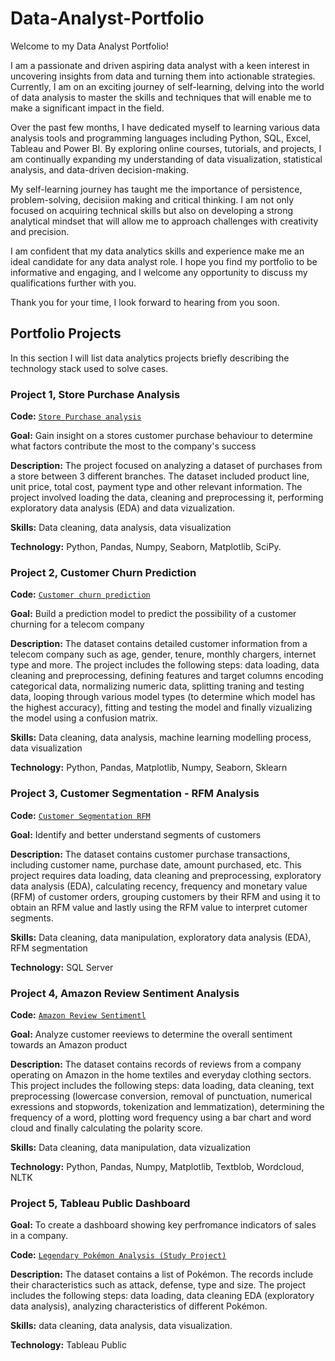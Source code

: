 # Data-Analyst-Portfolio 

Welcome to my Data Analyst Portfolio! 

I am a passionate and driven aspiring data analyst with a keen interest in uncovering insights from data and turning them into actionable strategies. Currently, I am on an exciting journey of self-learning, delving into the world of data analysis to master the skills and techniques that will enable me to make a significant impact in the field. 

Over the past few months, I have dedicated myself to learning various data analysis tools and programming languages including Python, SQL, Excel, Tableau and Power BI. By exploring online courses, tutorials, and projects, I am continually expanding my understanding of data visualization, statistical analysis, and data-driven decision-making. 

My self-learning journey has taught me the importance of persistence, problem-solving, decisiion making and critical thinking. I am not only focused on acquiring technical skills but also on developing a strong analytical mindset that will allow me to approach challenges with creativity and precision. 

I am confident that my data analytics skills and experience make me an ideal candidate for any data analyst role. I hope you find my portfolio to be informative and engaging, and I welcome any opportunity to discuss my qualifications further with you. 

Thank you for your time, I look forward to hearing from you soon. 

## Portfolio Projects 

In this section I will list data analytics projects briefly describing the technology stack used to solve cases. 

### Project 1, Store Purchase Analysis 

**Code:** [`Store Purchase analysis`](https://github.com/terrytning/Portfolio-Projects/blob/main/Store%20Purchase%20Analysis.ipynb) 

**Goal:** Gain insight on a stores customer purchase behaviour to determine what factors contribute the most to the company's success 

**Description:** The project focused on analyzing a dataset of purchases from a store between 3 different branches. The dataset included product line, unit price, total cost, payment type and other relevant information. The project involved loading the data, cleaning and preprocessing it, performing exploratory data analysis (EDA) and data vizualization. 

**Skills:** Data cleaning, data analysis, data visualization 

**Technology:** Python, Pandas, Numpy, Seaborn, Matplotlib, SciPy. 

### Project 2, Customer Churn Prediction 

**Code:** [`Customer churn prediction`](https://github.com/terrytning/Portfolio-Projects/blob/946ae39dec0d72644fdecf518fdc71db51bef261/Customer%20Churn%20Prediction%20Model.ipynb) 

**Goal:** Build a prediction model to predict the possibility of a customer churning for a telecom company 

**Description:** The dataset contains detailed customer information from a telecom company such as age, gender, tenure, monthly chargers, internet type and more. The project includes the following steps: data loading, data cleaning and preprocessing, defining features and target columns encoding categorical data, normalizing numeric data, splitting traning and testing data, looping through various model types (to determine which model has the highest accuracy), fitting and testing the model and finally vizualizing the model using a confusion matrix. 

 **Skills:** Data cleaning, data analysis, machine learning modelling process, data visualization 

**Technology:** Python, Pandas, Matplotlib, Numpy, Seaborn, Sklearn 

### Project 3, Customer Segmentation - RFM Analysis 

**Code:** [`Customer Segmentation RFM`](https://github.com/terrytning/Portfolio-Projects/blob/320b30927f938989540768dd5c9f34941c9ddc82/RFM%20Analysis%20.sql)

**Goal:** Identify and better understand segments of customers 

**Description:** The dataset contains customer purchase transactions, including customer name, purchase date, amount purchased, etc. This project requires data loading, data cleaning and preprocessing, exploratory data analysis (EDA), calculating recency, frequency and monetary value (RFM) of customer orders, grouping customers by their RFM and using it to obtain an RFM value and lastly using the RFM value to interpret cutomer segments. 

**Skills:** Data cleaning, data manipulation, exploratory data analysis (EDA), RFM segmentation 

**Technology:** SQL Server 

 ### Project 4, Amazon Review Sentiment Analysis 

**Code:** [`Amazon Review Sentimentl`](https://github.com/terrytning/Portfolio-Projects/blob/946ae39dec0d72644fdecf518fdc71db51bef261/sentiment%20analysis%20on%20Amazon%20reviews%20(1).ipynb) 

**Goal:** Analyze customer reeviews to determine the overall sentiment towards an Amazon product 

**Description:** The dataset contains records of reviews from a company operating on Amazon in the home textiles and everyday clothing sectors. This project includes the following steps: data loading, data cleaning, text preprocessing (lowercase conversion, removal of punctuation, numerical exressions and stopwords, tokenization and lemmatization), determining the frequency of a word, plotting word frequency using a bar chart and word cloud and finally calculating the polarity score. 

**Skills:** Data cleaning, data manipulation, data vizualization 

 **Technology:** Python, Pandas, Numpy, Matplotlib, Textblob, Wordcloud, NLTK 


### Project 5, Tableau Public Dashboard

**Goal:** To create a dashboard showing key perfromance indicators of sales in a company.

**Code:** [`Legendary Pokémon Analysis (Study Project)`](https://github.com/terry/PortfolioProjects/blob/main/Legendary%20Pok%C3%A9mon%20Analysis.ipynb)

**Description:** The dataset contains a list of  Pokémon.  The records include their characteristics such as attack, defense, type and size. The project includes the following steps: data loading, data cleaning EDA (exploratory data analysis), analyzing characteristics of different Pokémon.

**Skills:** data cleaning, data analysis, data visualization.

**Technology:** Tableau Public 
